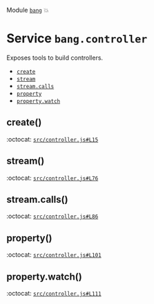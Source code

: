 Module [`bang`](index.md) :boom:
# Service `bang.controller`

Exposes tools to build controllers.


* [`create`](#create)
* [`stream`](#stream)
* [`stream.calls`](#streamcalls)
* [`property`](#property)
* [`property.watch`](#propertywatch)


## create()

:octocat: [`src/controller.js#L15`](https://github.com/nouncy/bangjs/tree/master/src/controller.js#L15)




## stream()

:octocat: [`src/controller.js#L76`](https://github.com/nouncy/bangjs/tree/master/src/controller.js#L76)




## stream.calls()

:octocat: [`src/controller.js#L86`](https://github.com/nouncy/bangjs/tree/master/src/controller.js#L86)




## property()

:octocat: [`src/controller.js#L101`](https://github.com/nouncy/bangjs/tree/master/src/controller.js#L101)




## property.watch()

:octocat: [`src/controller.js#L111`](https://github.com/nouncy/bangjs/tree/master/src/controller.js#L111)





